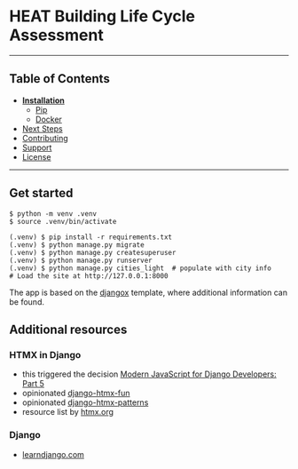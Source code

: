 # HEAT Building Life Cycle Assessment


----

## Table of Contents
* **[Installation](#installation)**
  * [Pip](#pip)
  * [Docker](#docker)
* [Next Steps](#next-steps)
* [Contributing](#contributing)
* [Support](#support)
* [License](#license)

----

## Get started
```
$ python -m venv .venv
$ source .venv/bin/activate

(.venv) $ pip install -r requirements.txt
(.venv) $ python manage.py migrate
(.venv) $ python manage.py createsuperuser
(.venv) $ python manage.py runserver
(.venv) $ python manage.py cities_light  # populate with city info
# Load the site at http://127.0.0.1:8000
```

The app is based on the [djangox](https://github.com/wsvincent/djangox/assets/766418/a73ea730-a7b4-4e53-bf51-aa68f6816d6a) template, where additional information can be found.

## Additional resources

### HTMX in Django
 - this triggered the decision [Modern JavaScript for Django Developers: Part 5](https://www.saaspegasus.com/guides/modern-javascript-for-django-developers/htmx-alpine/#talking-to-your-django-backend-without-a-full-page-reload-with-htmx)
 - opinionated [django-htmx-fun](https://github.com/guettli/django-htmx-fun/tree/main)
 - opinionated [django-htmx-patterns](https://github.com/spookylukey/django-htmx-patterns/tree/master)
 - resource list by  [htmx.org](https://htmx.org/server-examples/)


### Django
 - [learndjango.com](https://learndjango.com/search/results/?q=view)